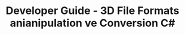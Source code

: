﻿---
title: Developer Guide - 3D File Formats anianipulation ve Conversion C#
linktitle: Developer Guide
type: docs
weight: 20
url: /tr/net/developer-guide/
description: C# .NET 'de 3D dosya formatlarını algılamak, oluşturmak, okumak, dönüştürmek ve değiştirmek için Developer Guide bölümü.
---
